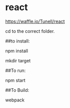 # react

https://waffle.io/Tunell/react

cd to the correct folder.

##to install:

npm install

mkdir target

##To run:

npm start

##To Build:

webpack